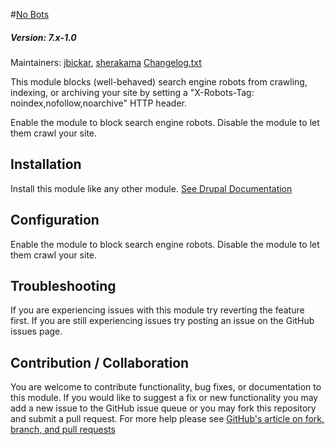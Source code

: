 #[No Bots](https://github.com/SU-SWS/nobots)
##### Version: 7.x-1.0

Maintainers: [jbickar](https://github.com/jbickar), [sherakama](https://github.com/sherakama)
[Changelog.txt](CHANGELOG.txt)


This module blocks (well-behaved) search engine robots from
crawling, indexing, or archiving your site by setting a
"X-Robots-Tag: noindex,nofollow,noarchive" HTTP header.

Enable the module to block search engine robots.
Disable the module to let them crawl your site.

Installation
---

Install this module like any other module. [See Drupal Documentation](https://drupal.org/documentation/install/modules-themes/modules-7)

Configuration
---

Enable the module to block search engine robots.
Disable the module to let them crawl your site.

Troubleshooting
---

If you are experiencing issues with this module try reverting the feature first. If you are still experiencing issues try posting an issue on the GitHub issues page.

Contribution / Collaboration
---

You are welcome to contribute functionality, bug fixes, or documentation to this module. If you would like to suggest a fix or new functionality you may add a new issue to the GitHub issue queue or you may fork this repository and submit a pull request. For more help please see [GitHub's article on fork, branch, and pull requests](https://help.github.com/articles/using-pull-requests)
